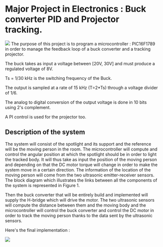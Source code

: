 # Major Project in Electronics : Buck converter PID and Projector tracking.
![](https://i.imgur.com/X9Qw94F.png)
The purpose of this project is to program a microcontroller : PIC16F1789 in order to manage the feedback loop of a buck converter and a tracking projector. 

The buck takes as input a voltage between [20V, 30V] and must produce a regulated voltage of 8V.

Ts = 1/30 kHz is the switching frequency of the Buck. 

The output is sampled at a rate of 15 kHz (T=2*Ts) through a voltage divider of 1/6.

The analog to digital conversion of the output voltage is done in 10 bits using 2's complement. 


A PI control is used for the projector too.

## Description of the system
The system will consist of the spotlight and its support and the reference will be the moving person in the room. The microcontroller will compute and control the angular position at which the spotlight should be in order to light the tracked body. It will thus take as input the position of the moving person and depending on that the DC motor torque will change in order to make the system move in a certain direction. The information of the location of the moving person will come from the two ultrasonic emitter-receiver sensors. The block diagram which illustrates the links between all the components of the system is represented in Figure 1.

Then the buck converter that will be entirely build and implemented will supply the H-bridge which will drive the motor. The two ultrasonic sensors will compute the distance between them and the moving body and the microcontroller will control the buck converter and control the DC motor in order to track the moving person thanks to the data sent by the ultrasonic sensors.

Here's the final implementation :

![](https://i.imgur.com/qQMkzd6.png)
